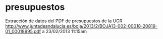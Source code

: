 presupuestos
============

Extracción de datos del PDF de presupuestos de la UGR <a href="http://www.juntadeandalucia.es/boja/2013/2/BOJA13-002-00018-20819-01_00018995.pdf">http://www.juntadeandalucia.es/boja/2013/2/BOJA13-002-00018-20819-01_00018995.pdf</a> a 23/02/2013 11:15am
